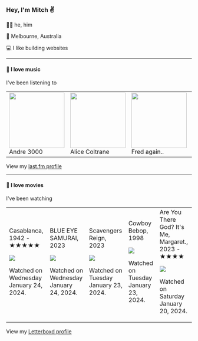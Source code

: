 <article><h3>Hey, I&#x27;m Mitch ✌️</h3><section><p>🙆‍♂️ he, him</p><p>📍 Melbourne, Australia</p><p>💻 I like building websites</p></section><hr/><section><h4>💽 I love music</h4><p>I&#x27;ve been listening to</p><table><tbody><td><img src="https://lastfm.freetls.fastly.net/i/u/174s/1711f9a2429e3fa32a5d7db81c5244a8.png" height="150px" alt="" role="presentation"/><br/>Andre 3000</td><td><img src="https://lastfm.freetls.fastly.net/i/u/174s/5c25c4e0b9e33c68323678678fb4d310.png" height="150px" alt="" role="presentation"/><br/>Alice Coltrane</td><td><img src="https://lastfm.freetls.fastly.net/i/u/174s/b53fb2972136d3b4807ade225392e246.png" height="150px" alt="" role="presentation"/><br/>Fred again..</td><td><img src="https://lastfm.freetls.fastly.net/i/u/174s/61fe67ac1045c545a57bfc81da022f91.png" height="150px" alt="" role="presentation"/><br/>Vampire Weekend</td><td><img src="https://lastfm.freetls.fastly.net/i/u/174s/087f3a5c66aba7b46e132be12735e1c2.png" height="150px" alt="" role="presentation"/><br/>Militarie Gun</td></tbody></table><span>View my <a href="https://www.last.fm/user/mylsb">last.fm profile</a></span></section><hr/><section><h4>📼 I love movies</h4><p>I&#x27;ve been watching</p><table><tbody><td>Casablanca, 1942 - ★★★★★<br/><span> <p><img src="https://a.ltrbxd.com/resized/sm/upload/kq/vf/8s/1p/wOBKAoUJZb5qTsWv5XXvVV2vUzz-0-600-0-900-crop.jpg?v=cdb9b25970"/></p> <p>Watched on Wednesday January 24, 2024.</p> </span></td><td>BLUE EYE SAMURAI, 2023<br/><span> <p><img src="https://a.ltrbxd.com/resized/film-poster/1/0/8/9/0/6/3/1089063-blue-eye-samurai-0-600-0-900-crop.jpg?v=1f468d399d"/></p> <p>Watched on Wednesday January 24, 2024.</p> </span></td><td>Scavengers Reign, 2023<br/><span> <p><img src="https://a.ltrbxd.com/resized/film-poster/1/0/9/9/0/9/7/1099097-scavengers-reign-0-600-0-900-crop.jpg?v=acff36f1df"/></p> <p>Watched on Tuesday January 23, 2024.</p> </span></td><td>Cowboy Bebop, 1998<br/><span> <p><img src="https://a.ltrbxd.com/resized/film-poster/6/0/7/2/2/1/607221-cowboy-bebop-0-600-0-900-crop.jpg?v=06225f86b1"/></p> <p>Watched on Tuesday January 23, 2024.</p> </span></td><td>Are You There God? It&#x27;s Me, Margaret., 2023 - ★★★★<br/><span> <p><img src="https://a.ltrbxd.com/resized/film-poster/4/8/3/9/5/1/483951-are-you-there-god-it-s-me-margaret--0-600-0-900-crop.jpg?v=cbd73d07a9"/></p> <p>Watched on Saturday January 20, 2024.</p> </span></td></tbody></table><span>View my <a href="https://letterboxd.com/myslab/">Letterboxd profile</a></span></section></article>